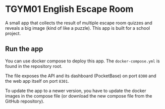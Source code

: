 # TGYM01 English Escape Room

A small app that collects the result of multiple escape room quizzes and reveals a big image (kind of like a puzzle).
This app is built for a school project.

## Run the app

You can use docker compose to deploy this app. The `docker-compose.yml` is found in the repository root.

The file exposes the API and its dashboard (PocketBase) on port `8300` and the web app itself on port `8301`.

To update the app to a newer version, you have to update the docker images in the compose file
(or download the new compose file from the GitHub repository).

